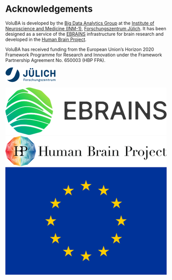 # Acknowledgements

VoluBA is developed by the [Big Data Analytics Group](https://fz-juelich.de/en/inm/inm-1/research/big-data-analytics) at the [Institute of Neuroscience and Medicine (INM-1)](https://fz-juelich.de/en/inm/inm-1), [Forschungszentrum Jülich](https://www.fz-juelich.de/en). 
It has been designed as a service of the [EBRAINS](https://ebrains.eu) infrastructure for brain research and developed in the [Human Brain Project](https://humanbrainproject.eu). 

VoluBA has received funding from the European Union’s Horizon 2020 Framework Programme for Research and Innovation under the Framework Partnership Agreement No. 650003 (HBP FPA).

[![logo_centered](images/FZJ_logo.png)](https://www.fz-juelich.de/en)

[![logo](images/EBRAINS_logo.png)](https://ebrains.eu)
[![logo](images/HBP_logo.png)](https://humanbrainproject.eu/en/)
![logo](images/EU_logo.jpg)
